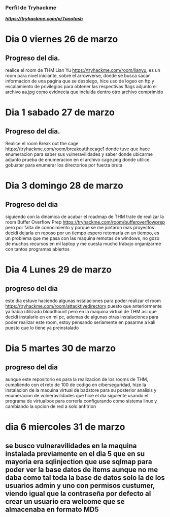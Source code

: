 ###  Perfil de Tryhackme 
*__https://tryhackme.com/p/Tanotash__*

#  Dia 0 viernes 26 de marzo 

##  Progreso del dia.
realice el room de THM Lian Yu https://tryhackme.com/room/lianyu, es un room para nivel iniciante, sobre el arrowverse, donde se busca sacar informacion de una pagina que se desplego, hice uso de logeo en ftp y escalamiento de privilegios para obtener las respectivas flags adjunto el archivo aa.jpg como evidnecia que incluida dentro otro archivo comprimido 

#  Dia 1 sabado 27 de marzo

##  Progreso del dia.
Realice el room Break out the cage https://tryhackme.com/room/breakoutthecage1 donde tuve que hace enumeracion para saber sus vulneravilidades y saber donde ubicarme 
adjunto prueba de enumeracion en el archivo cage.png donde utilice gobuster para enumerar los directorios por fuerza bruta 

#  Dia 3 domingo 28 de marzo 

## Progreso del dia 

siguiendo con la dinamica de acabar el roadmap de THM trate de realizar la room Buffer Overflow Prep https://tryhackme.com/room/bufferoverflowprep pero por falta de conocimiento y porque se me juntaron mas proyectos decidi dejarla en reposo por un tiempo espero retomarla en un tiempo, es un problema que me pasa con las maquina remotas de windows, no gozo de muchos recursos en mi laptop y me cuesta mucho trabajo organizarme con tantos programas abiertos 

# Dia 4 Lunes 29 de marzo 

## progreso del dia

este dia estuve haciendo algunas nstalaciones para poder realizar el room https://tryhackme.com/room/attacktivedirectory puesto que anteriormente ya habia utilizado bloodhount pero en la maquina virtual de THM asi que decidi instalarlo en en mi pc, ademas de algunas otras instalaciones para poder realizar este room, estoy pensando seriamente en pasarme a kali puesto que lo tiene ya preinstalado 

# Dia 5 martes 30 de marzo

## progreso del dia 

aunque este repositorio es para la realizacion de los rooms de THM, cumpliendo con el reto de 100 de codigo en ciberseguridad, hize la instalacion de la maquina virtual de badstore para su posterior analisis y enumeracion de vulneravilidades que hice el dia siguiente usando el programa de virtualbox para correrla configurando como sistema linux y cambiando la opcion de red a solo anfitrion 

# dia 6 miercoles 31 de marzo 

## se busco vulneravilidades en la maquina instalada previamente en el dia 5 que en su mayoria era sqlinjection que use sqlmap para poder ver la base datos de items aunque no me daba como tal toda la base de datos solo la de los usuarios admin y uno con permisos custumer, viendo igual que la contraseña por defecto al crear un usuario era welcome que se almacenaba en formato MD5 

